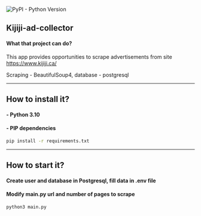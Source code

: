 ![PyPI - Python Version](https://img.shields.io/pypi/pyversions/privat_exchange_rates?style=for-the-badge)

## Kijiji-ad-collector
#### What that project can do?

This app provides opportunities to scrape advertisements from site https://www.kijiji.ca/

Scraping - BeautifulSoup4, database - postgresql


---
## How to install it?

#### - Python 3.10
#### - PIP dependencies
```bash
pip install -r requirements.txt
```
---
## How to start it?

#### Create user and database in Postgresql, fill data in .env file
#### Modify main.py url and number of pages to scrape
```bash
python3 main.py
```
